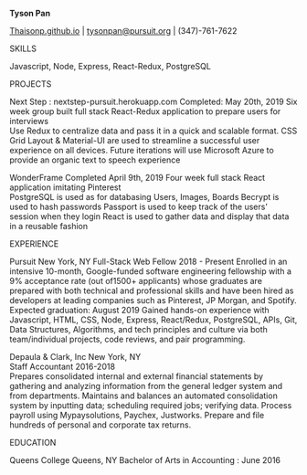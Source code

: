 <b>Tyson Pan</b>

<a href="Thaisonp.github.io">Thaisonp.github.io</a> | tysonpan@pursuit.org | (347)-761-7622

SKILLS						 					

Javascript, Node, Express, React-Redux, PostgreSQL

PROJECTS						

Next Step : nextstep-pursuit.herokuapp.com
Completed: May 20th, 2019
Six week group built full stack React-Redux application to prepare users for interviews			 		
Use Redux to centralize data and pass it in a quick and scalable format.
CSS Grid Layout & Material-UI are used to streamline a successful user experience on all devices.
Future iterations will use Microsoft Azure to provide an organic text to speech experience  
				
WonderFrame
Completed April 9th, 2019
Four week full stack React application imitating Pinterest				 	
PostgreSQL is used as for databasing Users, Images, Boards 
Becrypt is used to hash passwords
Passport is used to keep track of the users’ session when they login
React is used to gather data and display that data in a reusable fashion 
 
EXPERIENCE
							
Pursuit 										          New York, NY 
Full-Stack Web Fellow           					                                                 2018 - Present
Enrolled in an intensive 10-month, Google-funded software engineering fellowship with a 9% acceptance rate (out of1500+ applicants) whose graduates are prepared with both technical and professional skills and have been hired as developers at leading companies such as Pinterest, JP Morgan, and Spotify.  Expected graduation: August 2019
Gained hands-on experience with Javascript, HTML, CSS, Node, Express, React/Redux, PostgreSQL, APIs, Git, Data Structures, Algorithms, and tech principles and culture via both team/individual projects, code reviews, and pair programming. 

Depaula & Clark, Inc										New York, NY  
Staff Accountant										2016-2018	
Prepares consolidated internal and external financial statements by gathering and analyzing information from the general ledger system and from departments. Maintains and balances an automated consolidation system by inputting data; scheduling required jobs; verifying data.
Process payroll using Mypaysolutions, Paychex, Justworks.
Prepare and file hundreds of personal and corporate tax returns. 

					 				
EDUCATION								

Queens College										Queens, NY
Bachelor of Arts in Accounting : June 2016					 	


